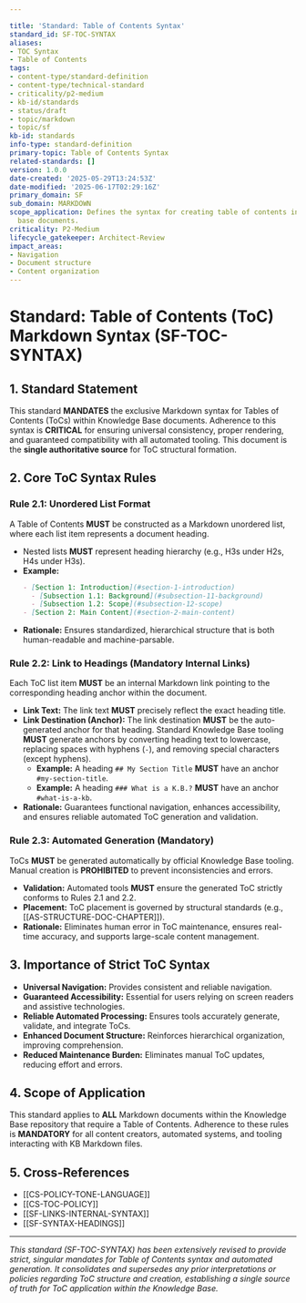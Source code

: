 ```yaml
---

title: 'Standard: Table of Contents Syntax'
standard_id: SF-TOC-SYNTAX
aliases:
- TOC Syntax
- Table of Contents
tags:
- content-type/standard-definition
- content-type/technical-standard
- criticality/p2-medium
- kb-id/standards
- status/draft
- topic/markdown
- topic/sf
kb-id: standards
info-type: standard-definition
primary-topic: Table of Contents Syntax
related-standards: []
version: 1.0.0
date-created: '2025-05-29T13:24:53Z'
date-modified: '2025-06-17T02:29:16Z'
primary_domain: SF
sub_domain: MARKDOWN
scope_application: Defines the syntax for creating table of contents in knowledge
  base documents.
criticality: P2-Medium
lifecycle_gatekeeper: Architect-Review
impact_areas:
- Navigation
- Document structure
- Content organization
---
```

# Standard: Table of Contents (ToC) Markdown Syntax (SF-TOC-SYNTAX)

## 1. Standard Statement

This standard **MANDATES** the exclusive Markdown syntax for Tables of Contents (ToCs) within Knowledge Base documents. Adherence to this syntax is **CRITICAL** for ensuring universal consistency, proper rendering, and guaranteed compatibility with all automated tooling. This document is the **single authoritative source** for ToC structural formation.

## 2. Core ToC Syntax Rules

### Rule 2.1: Unordered List Format
A Table of Contents **MUST** be constructed as a Markdown unordered list, where each list item represents a document heading.
*   Nested lists **MUST** represent heading hierarchy (e.g., H3s under H2s, H4s under H3s).
*   **Example:**
    ```markdown
    - [Section 1: Introduction](#section-1-introduction)
      - [Subsection 1.1: Background](#subsection-11-background)
      - [Subsection 1.2: Scope](#subsection-12-scope)
    - [Section 2: Main Content](#section-2-main-content)
    ```
*   **Rationale:** Ensures standardized, hierarchical structure that is both human-readable and machine-parsable.

### Rule 2.2: Link to Headings (Mandatory Internal Links)
Each ToC list item **MUST** be an internal Markdown link pointing to the corresponding heading anchor within the document.
*   **Link Text:** The link text **MUST** precisely reflect the exact heading title.
*   **Link Destination (Anchor):** The link destination **MUST** be the auto-generated anchor for that heading. Standard Knowledge Base tooling **MUST** generate anchors by converting heading text to lowercase, replacing spaces with hyphens (`-`), and removing special characters (except hyphens).
    *   **Example:** A heading `## My Section Title` **MUST** have an anchor `#my-section-title`.
    *   **Example:** A heading `### What is a K.B.?` **MUST** have an anchor `#what-is-a-kb`.
*   **Rationale:** Guarantees functional navigation, enhances accessibility, and ensures reliable automated ToC generation and validation.

### Rule 2.3: Automated Generation (Mandatory)
ToCs **MUST** be generated automatically by official Knowledge Base tooling. Manual creation is **PROHIBITED** to prevent inconsistencies and errors.
*   **Validation:** Automated tools **MUST** ensure the generated ToC strictly conforms to Rules 2.1 and 2.2.
*   **Placement:** ToC placement is governed by structural standards (e.g., [[AS-STRUCTURE-DOC-CHAPTER]]).
*   **Rationale:** Eliminates human error in ToC maintenance, ensures real-time accuracy, and supports large-scale content management.

## 3. Importance of Strict ToC Syntax

*   **Universal Navigation:** Provides consistent and reliable navigation.
*   **Guaranteed Accessibility:** Essential for users relying on screen readers and assistive technologies.
*   **Reliable Automated Processing:** Ensures tools accurately generate, validate, and integrate ToCs.
*   **Enhanced Document Structure:** Reinforces hierarchical organization, improving comprehension.
*   **Reduced Maintenance Burden:** Eliminates manual ToC updates, reducing effort and errors.

## 4. Scope of Application

This standard applies to **ALL** Markdown documents within the Knowledge Base repository that require a Table of Contents. Adherence to these rules is **MANDATORY** for all content creators, automated systems, and tooling interacting with KB Markdown files.

## 5. Cross-References
*   [[CS-POLICY-TONE-LANGUAGE]]
*   [[CS-TOC-POLICY]]
*   [[SF-LINKS-INTERNAL-SYNTAX]]
*   [[SF-SYNTAX-HEADINGS]]

---
*This standard (SF-TOC-SYNTAX) has been extensively revised to provide strict, singular mandates for Table of Contents syntax and automated generation. It consolidates and supersedes any prior interpretations or policies regarding ToC structure and creation, establishing a single source of truth for ToC application within the Knowledge Base.*
